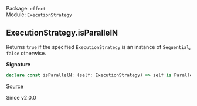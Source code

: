 Package: `effect`<br />
Module: `ExecutionStrategy`<br />

## ExecutionStrategy.isParallelN

Returns `true` if the specified `ExecutionStrategy` is an instance of
`Sequential`, `false` otherwise.

**Signature**

```ts
declare const isParallelN: (self: ExecutionStrategy) => self is ParallelN
```

[Source](https://github.com/Effect-TS/effect/tree/main/packages/effect/src/ExecutionStrategy.ts#L99)

Since v2.0.0